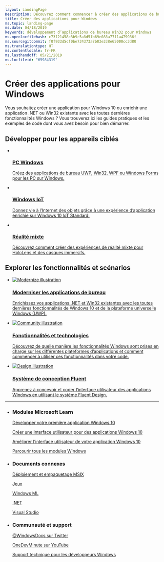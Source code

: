 ```yaml
---
layout: LandingPage
Description: Découvrez comment commencer à créer des applications de bureau pour les PC Windows, notamment comment choisir la plateforme idéale pour les nouvelles applications et comment moderniser des applications existantes pour Windows 10.
title: Créer des applications pour Windows
ms.topic: landing-page
ms.date: 04/18/2019
keywords: développement d’applications de bureau Win32 pour Windows
ms.openlocfilehash: c73121458c3b9c5a8d51b69e088a7711a479986f
ms.sourcegitcommit: f0f933d5cf0be734373a7b03e338e65000cc3d80
ms.translationtype: HT
ms.contentlocale: fr-FR
ms.lasthandoff: 05/21/2019
ms.locfileid: "65984319"
---
```

# <a name="build-apps-for-windows"></a>Créer des applications pour Windows

Vous souhaitez créer une application pour Windows 10 ou enrichir une application .NET ou Win32 existante avec les toutes dernières fonctionnalités Windows ? Vous trouverez ici les guides pratiques et les exemples de code dont vous avez besoin pour bien démarrer.

<h2>Développer pour les appareils ciblés</h2>
<ul class="cardsK panelContent">
    <li>
      <a href="/windows/apps/desktop">
        <div class="cardSize">
            <div class="cardPadding">
                <div class="card">
                    <div class="cardImageOuter">
                        <div class="cardImage bgdAccent1">
                            <img data-scaleimage="/media/hubs/windows/win_developer-desktop.svg?branch=master" alt="" />
                        </div>
                    </div>
                    <div class="cardText">
                        <h3>PC Windows</h3>
                        <p></p>Créez des applications de bureau UWP, Win32, WPF ou Windows Forms pour les PC sur Windows.</p>
                    </div>
                </div>
            </div>
        </div>
      </a>
    </li>
    <li>
      <a href="https://docs.microsoft.com/windows/iot-core/">
        <div class="cardSize">
            <div class="cardPadding">
                <div class="card">
                    <div class="cardImageOuter">
                        <div class="cardImage bgdAccent1">
                            <img data-scaleimage="/media/hubs/windows/win_developer-iot.svg?branch=master" alt="" />
                        </div>
                    </div>
                    <div class="cardText">
                        <h3>Windows IoT</h3>
                        <p></p>Donnez vie à l’Internet des objets grâce à une expérience d’application enrichie sur Windows 10 IoT Standard.</p>
                    </div>
                </div>
            </div>
        </div>
      </a>
    </li>
    <li>
      <a href="https://docs.microsoft.com/windows/mixed-reality">
        <div class="cardSize">
            <div class="cardPadding">
                <div class="card">
                    <div class="cardImageOuter">
                        <div class="cardImage bgdAccent1">
                            <img data-scaleimage="/media/hubs/windows/win_developer-mixed-reality.svg?branch=master" alt="" />
                        </div>
                    </div>
                    <div class="cardText">
                    <h3>Réalité mixte</h3>
                    <p>Découvrez comment créer des expériences de réalité mixte pour HoloLens et des casques immersifs.</p>
                  </div>
                </div>
            </div>
        </div>
      </a>
    </li>
</ul>
<h2>Explorer les fonctionnalités et scénarios</h2>
<ul class="cardsK panelContent">
    <li>
      <a href="/windows/apps/desktop/modernize">
        <div class="cardSize">
            <div class="cardPadding">
                <div class="card">
                    <div class="cardImageOuter">
                        <div class="cardImage bgdAccent1">
                            <img src="/media/illustrations/teams-fast-track.svg?branch=master" alt="Modernize illustration" data-linktype="external" class="x-hidden-focus">
                        </div>
                    </div>
                    <div class="cardText">
                        <h3>Moderniser les applications de bureau</h3>
                        <p></p>Enrichissez vos applications .NET et Win32 existantes avec les toutes dernières fonctionnalités de Windows 10 et de la plateforme universelle Windows (UWP).</p>
                    </div>
                </div>
            </div>
        </div>
      </a>
    </li>
    <li>
      <a href="features-and-technologies.md">
        <div class="cardSize">
            <div class="cardPadding">
                <div class="card">
                    <div class="cardImageOuter">
                        <div class="cardImage bgdAccent1">
                            <img src="/media/illustrations/dynamics-training.svg?branch=master" alt="Community illustration" data-linktype="external" class="x-hidden-focus">
                        </div>
                    </div>
                    <div class="cardText">
                    <h3>Fonctionnalités et technologies</h3>
                    <p>Découvrez de quelle manière les fonctionnalités Windows sont prises en charge sur les différentes plateformes d’applications et comment commencer à utiliser ces fonctionnalités dans votre code.</p>
                  </div>
                </div>
            </div>
        </div>
      </a>
    </li>
    <li>
      <a href="fluent-design-system.md">
        <div class="cardSize">
            <div class="cardPadding">
                <div class="card">
                    <div class="cardImageOuter">
                        <div class="cardImage bgdAccent1">
                            <img src="/media/illustrations/sql-database-develop.svg?branch=master" alt="Design illustration" data-linktype="external" class="x-hidden-focus">
                        </div>
                    </div>
                    <div class="cardText">
                    <h3>Système de conception Fluent</h3>
                    <p>Apprenez à concevoir et coder l’interface utilisateur des applications Windows en utilisant le système Fluent Design.</p>
                  </div>
                </div>
            </div>
        </div>
      </a>
    </li>
</ul>
</div>
<hr />
<ul class="panelContent cardsW">
    <li>
        <div class="cardSize">
            <div class="cardPadding">
                <div class="card">
                    <div class="cardText">
                        <h3>Modules Microsoft Learn</h3>
                        <p><a href="//docs.microsoft.com/learn/modules/write-your-first-windows10-app/">Développer votre première application Windows 10</a></p>
                        <p><a href="//docs.microsoft.com/learn/modules/create-ui-for-windows-10-apps/">Créer une interface utilisateur pour des applications Windows 10</a></p>
                        <p><a href="//docs.microsoft.com/learn/modules/enhance-ui-of-windows-10-app/">Améliorer l’interface utilisateur de votre application Windows 10</a></p>
                        <p><a href="//docs.microsoft.com/learn/browse/?products=windows&resource_type=module">Parcourir tous les modules Windows</a></p>
                        </div>
                    </div>
                </div>
            </div>
    </li>
    <li>
        <div class="cardSize">
            <div class="cardPadding">
                <div class="card">
                    <div class="cardText">
                        <h3>Documents connexes</h3>
                        <p><a href="/windows/msix/desktop/desktop-to-uwp-root">Déploiement et empaquetage MSIX</a></p>
                        <p><a href="https://developer.microsoft.com/games">Jeux</a></p>
                        <p><a href="https://docs.microsoft.com/windows/ai/">Windows ML</a></p>
                        <p><a href="https://docs.microsoft.com/dotnet">.NET</a></p>
                        <p><a href="https://docs.microsoft.com/visualstudio/ide/">Visual Studio</a></p>
                    </div>
                </div>
            </div>
        </div>
    </li>
    <li>
        <div class="cardSize">
            <div class="cardPadding">
                <div class="card">
                    <div class="cardText">
                        <h3>Communauté et support</h3>
                        <p><a href="https://twitter.com/WindowsDocs">@WindowsDocs sur Twitter</a></p>
                        <p><a href="https://aka.ms/OneDevMinute">OneDevMinute sur YouTube</a></p>
                        <p><a href="https://developer.microsoft.com/windows/support">Support technique pour les développeurs Windows</a></p>
                        </div>
                    </div>
                </div>
            </div>
    </li>
</ul>
